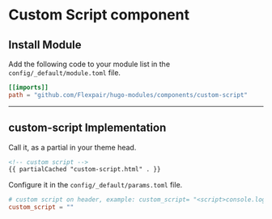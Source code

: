 # Custom Script component

## Install Module

Add the following code to your module list in the `config/_default/module.toml` file.

```toml
[[imports]]
path = "github.com/Flexpair/hugo-modules/components/custom-script"
```

<hr>

## custom-script Implementation

Call it, as a partial in your theme head.

```html
<!-- custom script -->
{{ partialCached "custom-script.html" . }}
```

Configure it in the `config/_default/params.toml` file.

```toml
# custom script on header, example: custom_script= "<script>console.log(\"Hello World\")</script>"
custom_script = ""
```
